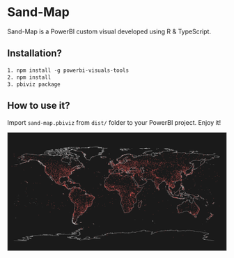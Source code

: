 # Sand-Map

Sand-Map is a PowerBI custom visual developed using R & TypeScript.

## Installation?

```
1. npm install -g powerbi-visuals-tools
2. npm install
3. pbiviz package
```

## How to use it?

Import ```sand-map.pbiviz``` from ```dist/``` folder to your PowerBI project. Enjoy it!

![alt text](assets/sand-map-example.png)